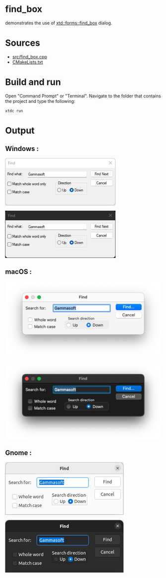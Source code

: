 # find_box

demonstrates the use of [xtd::forms::find_box](../../../../src/xtd.forms/include/xtd/forms/find_box.h) dialog.

# Sources

* [src/find_box.cpp](src/find_box.cpp)
* [CMakeLists.txt](CMakeLists.txt)

# Build and run

Open "Command Prompt" or "Terminal". Navigate to the folder that contains the project and type the following:

```shell
xtdc run
```

# Output

## Windows :

![Screenshot](../../../../docs/pictures/examples/find_box_w.png)

![Screenshot](../../../../docs/pictures/examples/find_box_wd.png)

## macOS :

![Screenshot](../../../../docs/pictures/examples/find_box_m.png)

![Screenshot](../../../../docs/pictures/examples/find_box_md.png)

## Gnome :

![Screenshot](../../../../docs/pictures/examples/find_box_g.png)

![Screenshot](../../../../docs/pictures/examples/find_box_gd.png)
